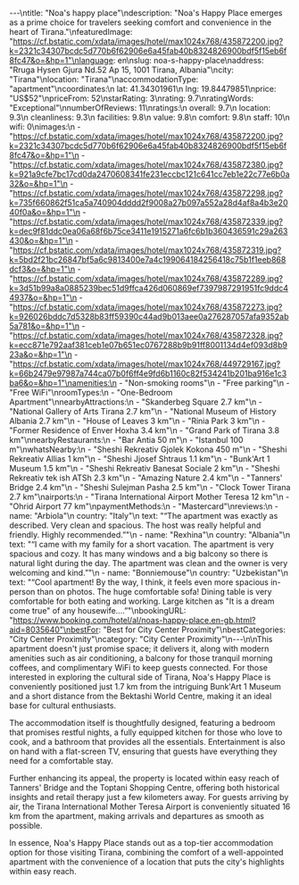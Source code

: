 ---\ntitle: "Noa's happy place"\ndescription: "Noa's Happy Place emerges as a prime choice for travelers seeking comfort and convenience in the heart of Tirana."\nfeaturedImage: "https://cf.bstatic.com/xdata/images/hotel/max1024x768/435872200.jpg?k=2321c34307bcdc5d770b6f62906e6a45fab40b8324826900bdf5f15eb6f8fc47&o=&hp=1"\nlanguage: en\nslug: noa-s-happy-place\naddress: "Rruga Hysen Gjura Nd.52 Ap 15, 1001 Tirana, Albania"\ncity: "Tirana"\nlocation: "Tirana"\naccommodationType: "apartment"\ncoordinates:\n  lat: 41.34301961\n  lng: 19.84479851\nprice: "US$52"\npriceFrom: 52\nstarRating: 3\nrating: 9.7\nratingWords: "Exceptional"\nnumberOfReviews: 11\nratings:\n  overall: 9.7\n  location: 9.3\n  cleanliness: 9.3\n  facilities: 9.8\n  value: 9.8\n  comfort: 9.8\n  staff: 10\n  wifi: 0\nimages:\n  - "https://cf.bstatic.com/xdata/images/hotel/max1024x768/435872200.jpg?k=2321c34307bcdc5d770b6f62906e6a45fab40b8324826900bdf5f15eb6f8fc47&o=&hp=1"\n  - "https://cf.bstatic.com/xdata/images/hotel/max1024x768/435872380.jpg?k=921a9cfe7bc17cd0da2470608341fe231eccbc121c641cc7eb1e22c77e6b0a32&o=&hp=1"\n  - "https://cf.bstatic.com/xdata/images/hotel/max1024x768/435872298.jpg?k=735f660862f51ca5a740904dddd2f9008a27b097a552a28d4af8a4b3e2040f0a&o=&hp=1"\n  - "https://cf.bstatic.com/xdata/images/hotel/max1024x768/435872339.jpg?k=dec9f81ddc0ea06a68f6b75ce3411e1915271a6fc6b1b360436591c29a263430&o=&hp=1"\n  - "https://cf.bstatic.com/xdata/images/hotel/max1024x768/435872319.jpg?k=5bd2f21bc26847bf5a6c9813400e7a4c199064184256418c75b1f1eeb868dcf3&o=&hp=1"\n  - "https://cf.bstatic.com/xdata/images/hotel/max1024x768/435872289.jpg?k=3d51b99a8a0885239bec51d9ffca426d060869ef7397987291951fc9ddc44937&o=&hp=1"\n  - "https://cf.bstatic.com/xdata/images/hotel/max1024x768/435872273.jpg?k=926026bddc7d5328b83ff59390c44ad9b013aee0a276287057afa9352ab5a781&o=&hp=1"\n  - "https://cf.bstatic.com/xdata/images/hotel/max1024x768/435872328.jpg?k=ecc871e792aaf381ceb1e07b651ec0767288b9b91ff8001134d4ef093d8b923a&o=&hp=1"\n  - "https://cf.bstatic.com/xdata/images/hotel/max1024x768/449729167.jpg?k=66b2479e97987a744ca07b0f6ff4e9fd6b1160c82f534241b201ba916e1c3ba6&o=&hp=1"\namenities:\n  - "Non-smoking rooms"\n  - "Free parking"\n  - "Free WiFi"\nroomTypes:\n  - "One-Bedroom Apartment"\nnearbyAttractions:\n  - "Skanderbeg Square 2.7 km"\n  - "National Gallery of Arts Tirana 2.7 km"\n  - "National Museum of History Albania 2.7 km"\n  - "House of Leaves 3 km"\n  - "Rinia Park 3 km"\n  - "Former Residence of Enver Hoxha 3.4 km"\n  - "Grand Park of Tirana 3.8 km"\nnearbyRestaurants:\n  - "Bar Antia 50 m"\n  - "Istanbul 100 m"\nwhatsNearby:\n  - "Sheshi Rekreativ Gjolek Kokona 450 m"\n  - "Sheshi Rekreativ Allias 1 km"\n  - "Sheshi Jjosef Shtraus 1.1 km"\n  - "Bunk'Art 1 Museum 1.5 km"\n  - "Sheshi Rekreativ Banesat Sociale 2 km"\n  - "Sheshi Rekreativ tek ish ATSh 2.3 km"\n  - "Amazing Nature 2.4 km"\n  - "Tanners' Bridge 2.4 km"\n  - "Sheshi Sulejman Pasha 2.5 km"\n  - "Clock Tower Tirana 2.7 km"\nairports:\n  - "Tirana International Airport Mother Teresa 12 km"\n  - "Ohrid Airport 77 km"\npaymentMethods:\n  - "Mastercard"\nreviews:\n  - name: "Arbiola"\n    country: "Italy"\n    text: "“The apartment was exactly as described. Very clean and spacious. The host was really helpful and friendly. Highly recommended.”"\n  - name: "Rexhina"\n    country: "Albania"\n    text: "“I came with my family for a short vacation. The apartment is very spacious and cozy. It has many windows and a big balcony so there is natural light during the day. The apartment was clean and the owner is very welcoming and kind.”"\n  - name: "Bonniemouse"\n    country: "Uzbekistan"\n    text: "“Cool apartment! By the way, I think, it feels even more spacious in-person than on photos. The huge comfortable sofa! Dining table is very comfortable for both eating and working. Large kitchen as \"It is a dream come true\" of any housewife....”"\nbookingURL: "https://www.booking.com/hotel/al/noas-happy-place.en-gb.html?aid=8035640"\nbestFor: "Best for City Center Proximity"\nbestCategories: "City Center Proximity"\ncategory: "City Center Proximity"\n---\n\nThis apartment doesn't just promise space; it delivers it, along with modern amenities such as air conditioning, a balcony for those tranquil morning coffees, and complimentary WiFi to keep guests connected. For those interested in exploring the cultural side of Tirana, Noa's Happy Place is conveniently positioned just 1.7 km from the intriguing Bunk'Art 1 Museum and a short distance from the Bektashi World Centre, making it an ideal base for cultural enthusiasts.

The accommodation itself is thoughtfully designed, featuring a bedroom that promises restful nights, a fully equipped kitchen for those who love to cook, and a bathroom that provides all the essentials. Entertainment is also on hand with a flat-screen TV, ensuring that guests have everything they need for a comfortable stay.

Further enhancing its appeal, the property is located within easy reach of Tanners' Bridge and the Toptani Shopping Centre, offering both historical insights and retail therapy just a few kilometers away. For guests arriving by air, the Tirana International Mother Teresa Airport is conveniently situated 16 km from the apartment, making arrivals and departures as smooth as possible.

In essence, Noa's Happy Place stands out as a top-tier accommodation option for those visiting Tirana, combining the comfort of a well-appointed apartment with the convenience of a location that puts the city's highlights within easy reach.